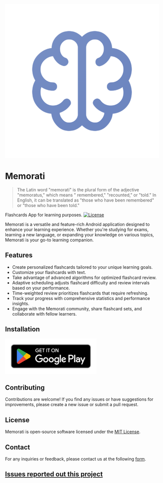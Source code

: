 <p style="text-align: center;">
 <img src="app/src/main/ic_launcher-playstore.png"  alt="app_store"/>
</p>

# Memorati

> The Latin word "memorati" is the plural form of the adjective "memoratus," which means "
> remembered," "recounted," or "told." In English, it can be translated as "those who have been
> remembered" or "those who have been told."

Flashcards App for learning
purposes. [![License](https://img.shields.io/badge/license-MIT-blue.svg)](LICENSE)

Memorati is a versatile and feature-rich Android application designed to enhance your learning
experience. Whether you're studying for exams, learning a new language, or expanding your knowledge
on various topics, Memorati is your go-to learning companion.

## Features

- Create personalized flashcards tailored to your unique learning goals.
- Customize your flashcards with text.
- Take advantage of advanced algorithms for optimized flashcard review.
- Adaptive scheduling adjusts flashcard difficulty and review intervals based on your performance.
- Time-weighted review prioritizes flashcards that require refreshing.
- Track your progress with comprehensive statistics and performance insights.
- Engage with the Memorati community, share flashcard sets, and collaborate with fellow learners.

## Installation

[<img src="google-play-badge.png" width="300">](https://play.google.com/store/apps/details?id=com.memorati)

## Contributing

Contributions are welcome! If you find any issues or have suggestions for improvements, please
create a new issue or submit a pull request.

## License

Memorati is open-source software licensed under the [MIT License](LICENSE).

## Contact

For any inquiries or feedback, please contact us at the
following [form](https://forms.gle/RdMns7GMZHam2PH49).


## [Issues reported out this project](/community/ISSUES.md)
